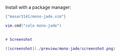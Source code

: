 Install with a package manager:
```lua
{"masar3141/mono-jade.vim"}

vim.cmd("colo mono-jade")
    

# Screenshot

![screenshot](./preview/mono-jade/screenshot.png)
